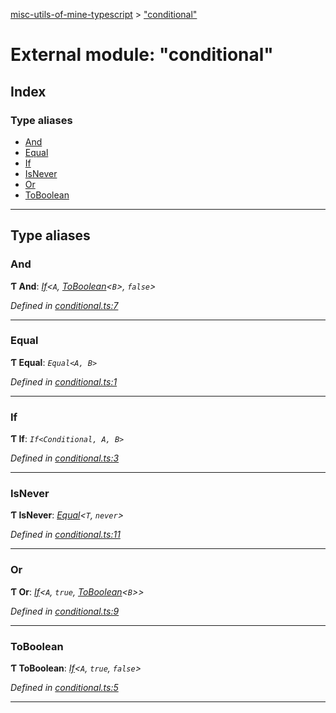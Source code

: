 [misc-utils-of-mine-typescript](../README.md) > ["conditional"](../modules/_conditional_.md)

# External module: "conditional"

## Index

### Type aliases

* [And](_conditional_.md#and)
* [Equal](_conditional_.md#equal)
* [If](_conditional_.md#if)
* [IsNever](_conditional_.md#isnever)
* [Or](_conditional_.md#or)
* [ToBoolean](_conditional_.md#toboolean)

---

## Type aliases

<a id="and"></a>

###  And

**Ƭ And**: *[If](_conditional_.md#if)<`A`, [ToBoolean](_conditional_.md#toboolean)<`B`>, `false`>*

*Defined in [conditional.ts:7](https://github.com/cancerberoSgx/misc-utils-of-mine/blob/fffdaa0/misc-utils-of-mine-typescript/src/conditional.ts#L7)*

___
<a id="equal"></a>

###  Equal

**Ƭ Equal**: *`Equal<A, B>`*

*Defined in [conditional.ts:1](https://github.com/cancerberoSgx/misc-utils-of-mine/blob/fffdaa0/misc-utils-of-mine-typescript/src/conditional.ts#L1)*

___
<a id="if"></a>

###  If

**Ƭ If**: *`If<Conditional, A, B>`*

*Defined in [conditional.ts:3](https://github.com/cancerberoSgx/misc-utils-of-mine/blob/fffdaa0/misc-utils-of-mine-typescript/src/conditional.ts#L3)*

___
<a id="isnever"></a>

###  IsNever

**Ƭ IsNever**: *[Equal](_conditional_.md#equal)<`T`, `never`>*

*Defined in [conditional.ts:11](https://github.com/cancerberoSgx/misc-utils-of-mine/blob/fffdaa0/misc-utils-of-mine-typescript/src/conditional.ts#L11)*

___
<a id="or"></a>

###  Or

**Ƭ Or**: *[If](_conditional_.md#if)<`A`, `true`, [ToBoolean](_conditional_.md#toboolean)<`B`>>*

*Defined in [conditional.ts:9](https://github.com/cancerberoSgx/misc-utils-of-mine/blob/fffdaa0/misc-utils-of-mine-typescript/src/conditional.ts#L9)*

___
<a id="toboolean"></a>

###  ToBoolean

**Ƭ ToBoolean**: *[If](_conditional_.md#if)<`A`, `true`, `false`>*

*Defined in [conditional.ts:5](https://github.com/cancerberoSgx/misc-utils-of-mine/blob/fffdaa0/misc-utils-of-mine-typescript/src/conditional.ts#L5)*

___

